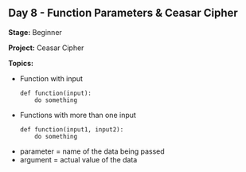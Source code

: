 ## Day 8 - Function Parameters & Ceasar Cipher

**Stage:** Beginner

**Project:** Ceasar Cipher

**Topics:**
* Function with input
  ```
  def function(input):
      do something
  ```
* Functions with more than one input
  ```
  def function(input1, input2):
      do something
  ```
* parameter = name of the data being passed
* argument = actual value of the data

